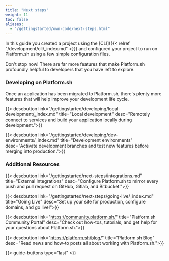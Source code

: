 ```yaml
---
title: "Next steps"
weight: 11
toc: false
aliases:
  - "/gettingstarted/own-code/next-steps.html"
---
```


In this guide you created a project using the [CLI]({{< relref "/development/cli/_index.md" >}}) and configured your project to run on Platform.sh using a few simple configuration files.

Don't stop now! There are far more features that make Platform.sh profoundly helpful to developers that you have left to explore.

### Developing on Platform.sh

Once an application has been migrated to Platform.sh, there's plenty more features that will help improve your development life cycle.

{{< descbutton link="/gettingstarted/developing/local-development/_index.md" title="Local development" desc="Remotely connect to services and build your application locally during development.">}}

{{< descbutton link="/gettingstarted/developing/dev-environments/_index.md" title="Development environments" desc="Activate development branches and test new features before merging into production.">}}

### Additional Resources

{{< descbutton link="/gettingstarted/next-steps/integrations.md" title="External Integrations" desc="Configure Platform.sh to mirror every push and pull request on GitHub, Gitlab, and Bitbucket.">}}

{{< descbutton link="/gettingstarted/next-steps/going-live/_index.md" title="Going Live" desc="Set up your site for production, configure domains, and go live!">}}

{{< descbutton link="https://community.platform.sh/" title="Platform.sh Community Portal" desc="Check out how-tos, tutorials, and get help for your questions about Platform.sh.">}}

{{< descbutton link="https://platform.sh/blog/" title="Platform.sh Blog" desc="Read news and how-to posts all about working with Platform.sh.">}}

{{< guide-buttons type="last" >}}
